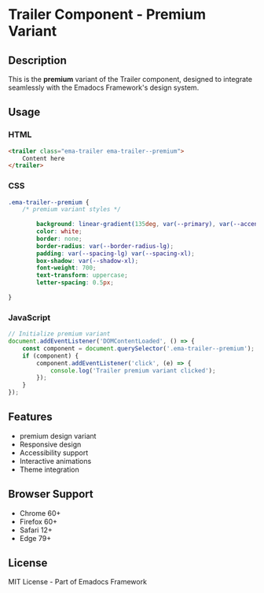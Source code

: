 # Trailer Component - Premium Variant

## Description
This is the **premium** variant of the Trailer component, designed to integrate seamlessly with the Emadocs Framework's design system.

## Usage

### HTML
```html
<trailer class="ema-trailer ema-trailer--premium">
    Content here
</trailer>
```

### CSS
```css
.ema-trailer--premium {
    /* premium variant styles */
    
        background: linear-gradient(135deg, var(--primary), var(--accent));
        color: white;
        border: none;
        border-radius: var(--border-radius-lg);
        padding: var(--spacing-lg) var(--spacing-xl);
        box-shadow: var(--shadow-xl);
        font-weight: 700;
        text-transform: uppercase;
        letter-spacing: 0.5px;
    
}
```

### JavaScript
```javascript
// Initialize premium variant
document.addEventListener('DOMContentLoaded', () => {
    const component = document.querySelector('.ema-trailer--premium');
    if (component) {
        component.addEventListener('click', (e) => {
            console.log('Trailer premium variant clicked');
        });
    }
});
```

## Features
- premium design variant
- Responsive design
- Accessibility support
- Interactive animations
- Theme integration

## Browser Support
- Chrome 60+
- Firefox 60+
- Safari 12+
- Edge 79+

## License
MIT License - Part of Emadocs Framework

